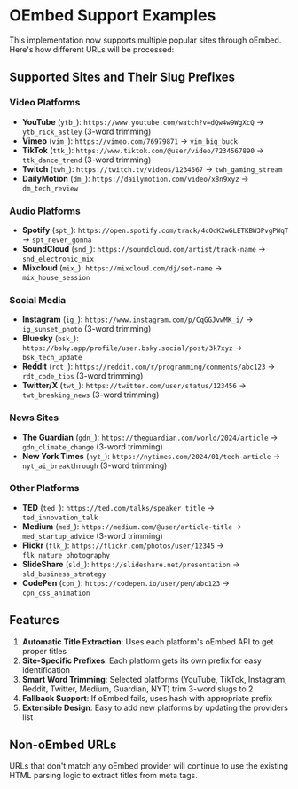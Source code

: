 # OEmbed Support Examples

This implementation now supports multiple popular sites through oEmbed. Here's how different URLs will be processed:

## Supported Sites and Their Slug Prefixes

### Video Platforms
- **YouTube** (`ytb_`): `https://www.youtube.com/watch?v=dQw4w9WgXcQ` → `ytb_rick_astley` (3-word trimming)
- **Vimeo** (`vim_`): `https://vimeo.com/76979871` → `vim_big_buck`
- **TikTok** (`ttk_`): `https://www.tiktok.com/@user/video/7234567890` → `ttk_dance_trend` (3-word trimming)
- **Twitch** (`twh_`): `https://twitch.tv/videos/1234567` → `twh_gaming_stream`
- **DailyMotion** (`dm_`): `https://dailymotion.com/video/x8n9xyz` → `dm_tech_review`

### Audio Platforms
- **Spotify** (`spt_`): `https://open.spotify.com/track/4cOdK2wGLETKBW3PvgPWqT` → `spt_never_gonna`
- **SoundCloud** (`snd_`): `https://soundcloud.com/artist/track-name` → `snd_electronic_mix`
- **Mixcloud** (`mix_`): `https://mixcloud.com/dj/set-name` → `mix_house_session`

### Social Media
- **Instagram** (`ig_`): `https://www.instagram.com/p/CqGGJvwMK_i/` → `ig_sunset_photo` (3-word trimming)
- **Bluesky** (`bsk_`): `https://bsky.app/profile/user.bsky.social/post/3k7xyz` → `bsk_tech_update`
- **Reddit** (`rdt_`): `https://reddit.com/r/programming/comments/abc123` → `rdt_code_tips` (3-word trimming)
- **Twitter/X** (`twt_`): `https://twitter.com/user/status/123456` → `twt_breaking_news` (3-word trimming)

### News Sites
- **The Guardian** (`gdn_`): `https://theguardian.com/world/2024/article` → `gdn_climate_change` (3-word trimming)
- **New York Times** (`nyt_`): `https://nytimes.com/2024/01/tech-article` → `nyt_ai_breakthrough` (3-word trimming)

### Other Platforms
- **TED** (`ted_`): `https://ted.com/talks/speaker_title` → `ted_innovation_talk`
- **Medium** (`med_`): `https://medium.com/@user/article-title` → `med_startup_advice` (3-word trimming)
- **Flickr** (`flk_`): `https://flickr.com/photos/user/12345` → `flk_nature_photography`
- **SlideShare** (`sld_`): `https://slideshare.net/presentation` → `sld_business_strategy`
- **CodePen** (`cpn_`): `https://codepen.io/user/pen/abc123` → `cpn_css_animation`

## Features

1. **Automatic Title Extraction**: Uses each platform's oEmbed API to get proper titles
2. **Site-Specific Prefixes**: Each platform gets its own prefix for easy identification
3. **Smart Word Trimming**: Selected platforms (YouTube, TikTok, Instagram, Reddit, Twitter, Medium, Guardian, NYT) trim 3-word slugs to 2
4. **Fallback Support**: If oEmbed fails, uses hash with appropriate prefix
5. **Extensible Design**: Easy to add new platforms by updating the providers list

## Non-oEmbed URLs

URLs that don't match any oEmbed provider will continue to use the existing HTML parsing logic to extract titles from meta tags. 